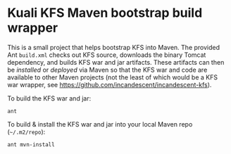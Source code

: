 Kuali KFS Maven bootstrap build wrapper
=======================================

This is a small project that helps bootstrap KFS into Maven.  The provided Ant `build.xml` checks out KFS source, downloads the binary Tomcat dependency, and builds KFS war and jar artifacts.  These artifacts can then be *installed* or *deployed* via Maven so that the KFS war and code are available to other Maven projects (not the least of which would be a KFS war wrapper, see https://github.com/incandescent/incandescent-kfs).

To build the KFS war and jar:

    ant

To build & install the KFS war and jar into your local Maven repo (`~/.m2/repo`):

    ant mvn-install


